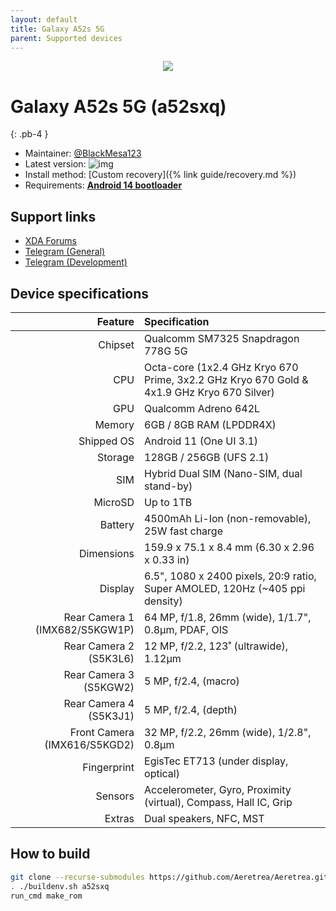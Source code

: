 ```yaml
---
layout: default
title: Galaxy A52s 5G
parent: Supported devices
---
```


<p align="center">
  <img loading="lazy" src="/Aeretrea/assets/images/a52s.webp"/>
</p>

# Galaxy A52s 5G (a52sxq)
{: .pb-4 }
- Maintainer: [@BlackMesa123](https://github.com/BlackMesa123)
- Latest version: ![img](https://img.shields.io/github/v/release/Aeretrea/Aeretrea?filter=a52sxq*&style=flat-square&color=89bcff)
- Install method: [Custom recovery]({% link guide/recovery.md %})
- Requirements: [**Android 14 bootloader**](https://github.com/BlackMesa123/proprietary_vendor_samsung_a52sxq/releases)

## Support links

- [XDA Forums](https://xdaforums.com/f/samsung-galaxy-a52s-5g.12587/)
- [Telegram (General)](https://t.me/GalaxyA52s)
- [Telegram (Development)](https://t.me/a52sdev)

## Device specifications

| Feature                        | Specification                                                                             |
| -----------------------------: | :---------------------------------------------------------------------------------------- |
| Chipset                        | Qualcomm SM7325 Snapdragon 778G 5G                                                        |
| CPU                            | Octa-core (1x2.4 GHz Kryo 670 Prime, 3x2.2 GHz Kryo 670 Gold & 4x1.9 GHz Kryo 670 Silver) |
| GPU                            | Qualcomm Adreno 642L                                                                      |
| Memory                         | 6GB / 8GB RAM (LPDDR4X)                                                                   |
| Shipped OS                     | Android 11 (One UI 3.1)                                                                   |
| Storage                        | 128GB / 256GB (UFS 2.1)                                                                   |
| SIM                            | Hybrid Dual SIM (Nano-SIM, dual stand-by)                                                 |
| MicroSD                        | Up to 1TB                                                                                 |
| Battery                        | 4500mAh Li-Ion (non-removable), 25W fast charge                                           |
| Dimensions                     | 159.9 x 75.1 x 8.4 mm (6.30 x 2.96 x 0.33 in)                                             |
| Display                        | 6.5", 1080 x 2400 pixels, 20:9 ratio, Super AMOLED, 120Hz (~405 ppi density)              |
| Rear Camera 1 (IMX682/S5KGW1P) | 64 MP, f/1.8, 26mm (wide), 1/1.7", 0.8µm, PDAF, OIS                                       |
| Rear Camera 2 (S5K3L6)         | 12 MP, f/2.2, 123˚ (ultrawide), 1.12µm                                                    |
| Rear Camera 3 (S5KGW2)         | 5 MP, f/2.4, (macro)                                                                      |
| Rear Camera 4 (S5K3J1)         | 5 MP, f/2.4, (depth)                                                                      |
| Front Camera (IMX616/S5KGD2)   | 32 MP, f/2.2, 26mm (wide), 1/2.8", 0.8µm                                                  |
| Fingerprint                    | EgisTec ET713 (under display, optical)                                                    |
| Sensors                        | Accelerometer, Gyro, Proximity (virtual), Compass, Hall IC, Grip                          |
| Extras                         | Dual speakers, NFC, MST                                                                   |

## How to build

```bash
git clone --recurse-submodules https://github.com/Aeretrea/Aeretrea.git && cd Aeretrea
. ./buildenv.sh a52sxq
run_cmd make_rom
```
